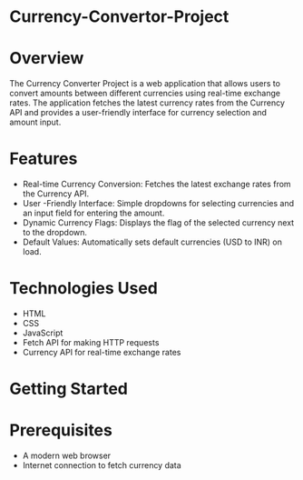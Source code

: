 # Currency-Convertor-Project

# Overview
The Currency Converter Project is a web application that allows users to convert amounts between different currencies using real-time exchange rates. The application fetches the latest currency rates from the Currency API and provides a user-friendly interface for currency selection and amount input.

# Features
- Real-time Currency Conversion: Fetches the latest exchange rates from the Currency API.
- User -Friendly Interface: Simple dropdowns for selecting currencies and an input field for entering the amount.
- Dynamic Currency Flags: Displays the flag of the selected currency next to the dropdown.
- Default Values: Automatically sets default currencies (USD to INR) on load.

# Technologies Used
- HTML
- CSS
- JavaScript
- Fetch API for making HTTP requests
- Currency API for real-time exchange rates

# Getting Started

# Prerequisites
- A modern web browser
- Internet connection to fetch currency data

